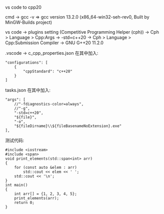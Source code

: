 vs code to cpp20

cmd -> gcc -v => gcc version 13.2.0 (x86_64-win32-seh-rev0, Built by MinGW-Builds project)

vs code -> plugins setting (Competitive Programming Helper (cph))
-> Cph > Language > Cpp:Args -> -std=c++20
-> Cph > Language > Cpp:Submission Compiler -> GNU G++20 11.2.0

.vscode -> 
c_cpp_properties.json
在其中加入:
```
"configurations": [
    {
        "cppStandard": "c++20"
    }
]
```
tasks.json
在其中加入:
```
"args": [
    //"-fdiagnostics-color=always",
    //"-g",
    "-std=c++20",
    "${file}",
    "-o",
    "${fileDirname}\\${fileBasenameNoExtension}.exe"
],
```

测试代码:
```
#include <iostream>
#include <span>
void print_elements(std::span<int> arr)
{
    for (const auto &elem : arr)
        std::cout << elem << ' ';
    std::cout << '\n';
}
int main()
{
    int arr[] = {1, 2, 3, 4, 5};
    print_elements(arr);
    return 0;
}
```